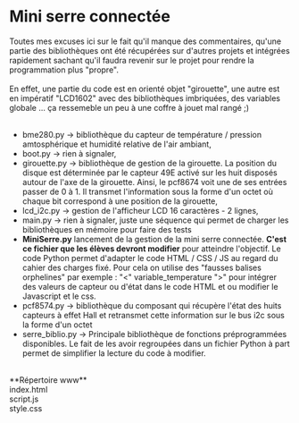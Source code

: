 # Mini serre connectée

Toutes mes excuses ici sur le fait qu'il manque des commentaires, qu'une partie des bibliothèques ont été récupérées sur d'autres projets et intégrées rapidement sachant qu'il faudra revenir sur le projet pour rendre la programmation plus "propre".<br />
<br />
En effet, une partie du code est en orienté objet "girouette", une autre est en impératif "LCD1602" avec des bibliothèques imbriquées, des variables globale ... ça ressemeble un peu à une coffre à jouet mal rangé ;) <br />
<br />
- bme280.py -> bibliothèque du capteur de température / pression amtosphérique et humidité relative de l'air ambiant,
- boot.py -> rien à signaler,
- girouette.py -> bibliothèque de gestion de la girouette. La position du disque est déterminée par le capteur 49E activé sur les huit disposés autour de l'axe de la girouette. Ainsi, le pcf8674 voit une de ses entrées passer de 0 à 1. Il transmet l'information sous la forme d'un octet où chaque bit correspond à une position de la girouette,
- lcd_i2c.py -> gestion de l'afficheur LCD 16 caractères - 2 lignes,
- main.py -> rien à signaler, juste une séquence qui permet de charger les bibliothèques en mémoire pour faire des tests
- **MiniSerre.py** lancement de la gestion de la mini serre connectée. **C'est ce fichier que les élèves devront modifier** pour atteindre l'objectif. Le code Python permet d'adapter le code HTML / CSS / JS au regard du cahier des charges fixé. Pour cela on utilise des "fausses balises orphelines" par exemple :  "<" variable_temperature ">" pour intégrer des valeurs de capteur ou d'état dans le code HTML et ou modifier le Javascript et le css.<br />
- pcf8574.py -> bibliothèque du composant qui récupère l'état des huits capteurs à effet Hall et retransmet cette information sur le bus i2c sous la forme d'un octet<br />
- serre_biblio.py -> Principale bibliothèque de fonctions préprogrammées disponibles. Le fait de les avoir regroupées dans un fichier Python à part permet de simplifier la lecture du code à modifier.<br />
<br />
**Répertoire www**<br />
index.html<br />
script.js<br />
style.css<br />